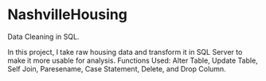 # NashvilleHousing
Data Cleaning in SQL.

In this project, I take raw housing data and transform it in SQL Server to make it more usable for analysis.
Functions Used: Alter Table, Update Table, Self Join, Paresename, Case Statement, Delete, and Drop Column.
